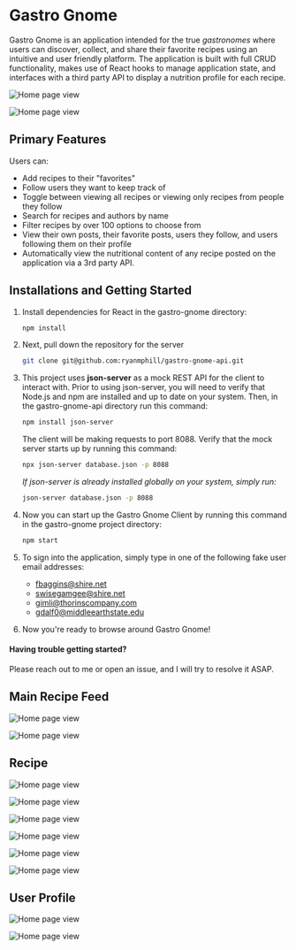 
# Gastro Gnome

Gastro Gnome is an application intended for the true _gastronomes_ where users can discover, collect, and share their favorite recipes using an intuitive and user friendly platform. The application is built with full CRUD functionality, makes use of React hooks to manage application state, and interfaces with a third party API to display a nutrition profile for each recipe.

![Home page view](public/screenCaptures/gastro-scrnsht-home.png)

![Home page view](public/screenCaptures/gastro-scrnsht-m.png)

## Primary Features
Users can:
 - Add recipes to their "favorites"
 - Follow users they want to keep track of
 - Toggle between viewing all recipes or viewing only recipes from    people they follow
 - Search for recipes and authors by name
 - Filter recipes by over 100 options to choose from
 - View their own posts, their favorite posts, users they follow, and  users following them on their profile
 - Automatically view the nutritional content of any recipe posted on the application via a 3rd party API.

 ## Installations and Getting Started

1.  Install dependencies for React in the gastro-gnome directory:

    ```bash
    npm install
    ```

2.  Next, pull down the repository for the server

    ```bash
    git clone git@github.com:ryanmphill/gastro-gnome-api.git
    ```

3.  This project uses **json-server** as a mock REST API for the client to interact with. Prior to using json-server, you will need to verify that Node.js and npm are installed and up to date on your system. Then, in the gastro-gnome-api directory run this command:

    ```bash
    npm install json-server
    ```

    The client will be making requests to port 8088. Verify that the mock server starts up by running this command:

    ```bash
    npx json-server database.json -p 8088
    ```
    _If json-server is already installed globally on your system, simply run:_
    ```bash
    json-server database.json -p 8088
    ```
4.  Now you can start up the Gastro Gnome Client by running this command in the gastro-gnome project directory:

    ```bash
    npm start
    ```

5.  To sign into the application, simply type in one of the following fake user email addresses:

    - fbaggins@shire.net
    - swisegamgee@shire.net
    - gimli@thorinscompany.com
    - gdalf0@middleearthstate.edu

6.  Now you're ready to browse around Gastro Gnome!

#### Having trouble getting started?
Please reach out to me or open an issue, and I will try to resolve it ASAP.

## Main Recipe Feed

![Home page view](public/screenCaptures/gastro-scrnsht-recipelist.png)

![Home page view](public/screenCaptures/gastro-scrnsht-recipelist-m.png)

## Recipe

![Home page view](public/screenCaptures/gastro-scrnsht-recipe1.png)

![Home page view](public/screenCaptures/gastro-scrnsht-recipe1-m.png)

![Home page view](public/screenCaptures/gastro-scrnsht-recipe2.png)

![Home page view](public/screenCaptures/gastro-scrnsht-recipe2-m.png)

![Home page view](public/screenCaptures/gastro-scrnsht-recipe3.png)

![Home page view](public/screenCaptures/gastro-scrnsht-recipe3-m.png)

## User Profile

![Home page view](public/screenCaptures/gastro-scrnsht-profile.png)

![Home page view](public/screenCaptures/gastro-scrnsht-profile-m.png)